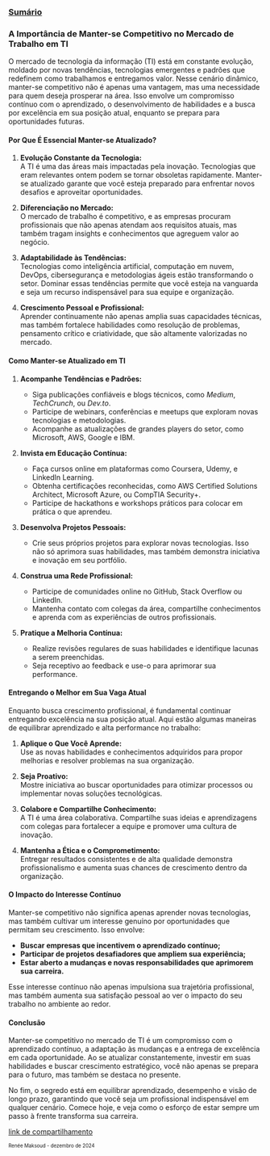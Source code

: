 ### [Sumário](<https://maksoud.github.io/Sumário>)

### A Importância de Manter-se Competitivo no Mercado de Trabalho em TI

O mercado de tecnologia da informação (TI) está em constante evolução, moldado por novas tendências, tecnologias emergentes e padrões que redefinem como trabalhamos e entregamos valor. Nesse cenário dinâmico, manter-se competitivo não é apenas uma vantagem, mas uma necessidade para quem deseja prosperar na área. Isso envolve um compromisso contínuo com o aprendizado, o desenvolvimento de habilidades e a busca por excelência em sua posição atual, enquanto se prepara para oportunidades futuras.

#### Por Que É Essencial Manter-se Atualizado?

1. **Evolução Constante da Tecnologia:**  
    A TI é uma das áreas mais impactadas pela inovação. Tecnologias que eram relevantes ontem podem se tornar obsoletas rapidamente. Manter-se atualizado garante que você esteja preparado para enfrentar novos desafios e aproveitar oportunidades.

2. **Diferenciação no Mercado:**  
    O mercado de trabalho é competitivo, e as empresas procuram profissionais que não apenas atendam aos requisitos atuais, mas também tragam insights e conhecimentos que agreguem valor ao negócio.

3. **Adaptabilidade às Tendências:**  
    Tecnologias como inteligência artificial, computação em nuvem, DevOps, cibersegurança e metodologias ágeis estão transformando o setor. Dominar essas tendências permite que você esteja na vanguarda e seja um recurso indispensável para sua equipe e organização.

4. **Crescimento Pessoal e Profissional:**  
    Aprender continuamente não apenas amplia suas capacidades técnicas, mas também fortalece habilidades como resolução de problemas, pensamento crítico e criatividade, que são altamente valorizadas no mercado.

#### Como Manter-se Atualizado em TI

1. **Acompanhe Tendências e Padrões:**
    - Siga publicações confiáveis e blogs técnicos, como _Medium_, _TechCrunch_, ou _Dev.to_.
    - Participe de webinars, conferências e meetups que exploram novas tecnologias e metodologias.
    - Acompanhe as atualizações de grandes players do setor, como Microsoft, AWS, Google e IBM.

2. **Invista em Educação Contínua:**
    - Faça cursos online em plataformas como Coursera, Udemy, e LinkedIn Learning.
    - Obtenha certificações reconhecidas, como AWS Certified Solutions Architect, Microsoft Azure, ou CompTIA Security+.
    - Participe de hackathons e workshops práticos para colocar em prática o que aprendeu.

3. **Desenvolva Projetos Pessoais:**
    - Crie seus próprios projetos para explorar novas tecnologias. Isso não só aprimora suas habilidades, mas também demonstra iniciativa e inovação em seu portfólio.

4. **Construa uma Rede Profissional:**
    - Participe de comunidades online no GitHub, Stack Overflow ou LinkedIn.
    - Mantenha contato com colegas da área, compartilhe conhecimentos e aprenda com as experiências de outros profissionais.

5. **Pratique a Melhoria Contínua:**
    - Realize revisões regulares de suas habilidades e identifique lacunas a serem preenchidas.
    - Seja receptivo ao feedback e use-o para aprimorar sua performance.

#### Entregando o Melhor em Sua Vaga Atual

Enquanto busca crescimento profissional, é fundamental continuar entregando excelência na sua posição atual. Aqui estão algumas maneiras de equilibrar aprendizado e alta performance no trabalho:

1. **Aplique o Que Você Aprende:**  
    Use as novas habilidades e conhecimentos adquiridos para propor melhorias e resolver problemas na sua organização.

2. **Seja Proativo:**  
    Mostre iniciativa ao buscar oportunidades para otimizar processos ou implementar novas soluções tecnológicas.

3. **Colabore e Compartilhe Conhecimento:**  
    A TI é uma área colaborativa. Compartilhe suas ideias e aprendizagens com colegas para fortalecer a equipe e promover uma cultura de inovação.

4. **Mantenha a Ética e o Comprometimento:**  
    Entregar resultados consistentes e de alta qualidade demonstra profissionalismo e aumenta suas chances de crescimento dentro da organização.

#### O Impacto do Interesse Contínuo

Manter-se competitivo não significa apenas aprender novas tecnologias, mas também cultivar um interesse genuíno por oportunidades que permitam seu crescimento. Isso envolve:

- **Buscar empresas que incentivem o aprendizado contínuo;**
- **Participar de projetos desafiadores que ampliem sua experiência;**
- **Estar aberto a mudanças e novas responsabilidades que aprimorem sua carreira.**

Esse interesse contínuo não apenas impulsiona sua trajetória profissional, mas também aumenta sua satisfação pessoal ao ver o impacto do seu trabalho no ambiente ao redor.

#### Conclusão

Manter-se competitivo no mercado de TI é um compromisso com o aprendizado contínuo, a adaptação às mudanças e a entrega de excelência em cada oportunidade. Ao se atualizar constantemente, investir em suas habilidades e buscar crescimento estratégico, você não apenas se prepara para o futuro, mas também se destaca no presente.

No fim, o segredo está em equilibrar aprendizado, desempenho e visão de longo prazo, garantindo que você seja um profissional indispensável em qualquer cenário. Comece hoje, e veja como o esforço de estar sempre um passo à frente transforma sua carreira.


[link de compartilhamento](<https://maksoud.github.io/Carreiras/Manter-se%20Competitivo%20no%20Mercado>)

<sup><sub>
Renée Maksoud - dezembro de 2024
</sub></sup>